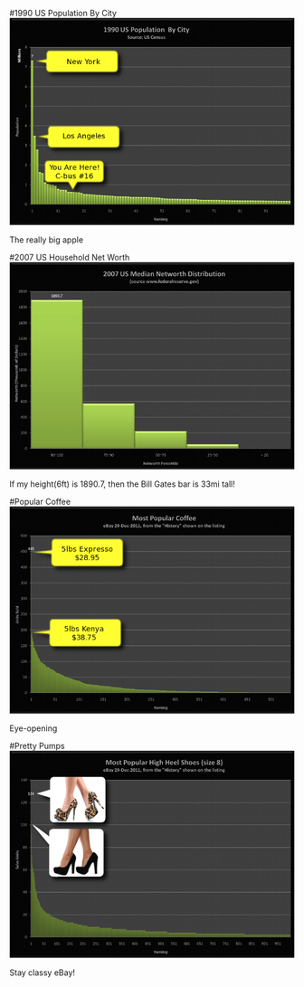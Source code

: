 <!SLIDE center bullets incremental transition=fade>
#1990 US Population By City
![1990 US Population by City](../images/1990_population.png)

The really big apple
<!SLIDE center bullets incremental transition=fade>
#2007 US Household Net Worth
![2007 US Household Net Worth](../images/networth.png)

If my height(6ft) is 1890.7, then the Bill Gates bar is 33mi tall!

<!SLIDE center bullets incremental transition=fade>
#Popular Coffee
![eBay's Most Popular Coffee](../images/Coffee.png)

Eye-opening

<!SLIDE center bullets incremental transition=fade>
#Pretty Pumps
![eBay's Most Popular Shoes](../images/Shoes.png)

Stay classy eBay!

